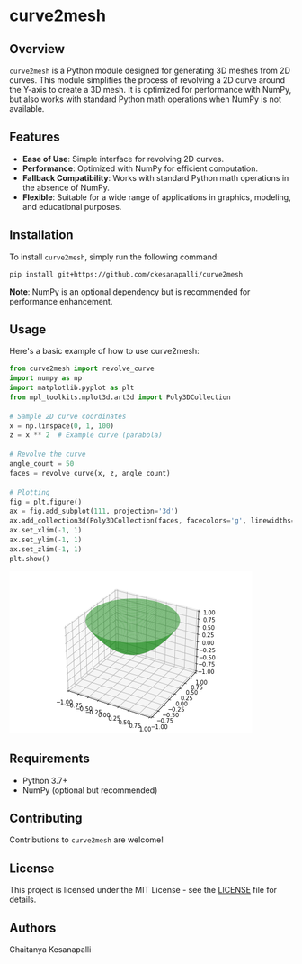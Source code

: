 # curve2mesh
## Overview
`curve2mesh` is a Python module designed for generating 3D meshes from 2D curves. This module simplifies the process of revolving a 2D curve around the Y-axis to create a 3D mesh. It is optimized for performance with NumPy, but also works with standard Python math operations when NumPy is not available.

## Features
- **Ease of Use**: Simple interface for revolving 2D curves.
- **Performance**: Optimized with NumPy for efficient computation.
- **Fallback Compatibility**: Works with standard Python math operations in the absence of NumPy.
- **Flexible**: Suitable for a wide range of applications in graphics, modeling, and educational purposes.

## Installation
To install `curve2mesh`, simply run the following command:

```bash
pip install git+https://github.com/ckesanapalli/curve2mesh
```
**Note**: NumPy is an optional dependency but is recommended for performance enhancement.

## Usage
Here's a basic example of how to use curve2mesh:

```python
from curve2mesh import revolve_curve
import numpy as np
import matplotlib.pyplot as plt
from mpl_toolkits.mplot3d.art3d import Poly3DCollection

# Sample 2D curve coordinates
x = np.linspace(0, 1, 100)
z = x ** 2  # Example curve (parabola)

# Revolve the curve
angle_count = 50
faces = revolve_curve(x, z, angle_count)

# Plotting
fig = plt.figure()
ax = fig.add_subplot(111, projection='3d')
ax.add_collection3d(Poly3DCollection(faces, facecolors='g', linewidths=1, alpha=0.5))
ax.set_xlim(-1, 1)
ax.set_ylim(-1, 1)
ax.set_zlim(-1, 1)
plt.show()
```
![asdas](assets/images/mesh3d.png)

## Requirements
- Python 3.7+
- NumPy (optional but recommended)

## Contributing
Contributions to `curve2mesh` are welcome! 

## License
This project is licensed under the MIT License - see the [LICENSE](LICENSE) file for details.

## Authors
Chaitanya Kesanapalli
